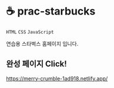 # ☕ prac-starbucks

`HTML`
`CSS`
`JavaScript` 

연습용 스타벅스 홈페이지 입니다.

## 완성 페이지 Click!
https://merry-crumble-1ad918.netlify.app/

